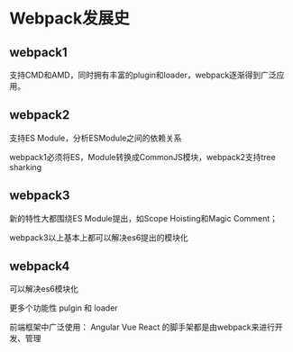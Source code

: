 # Webpack发展史

## webpack1

支持CMD和AMD，同时拥有丰富的plugin和loader，webpack逐渐得到广泛应用。

## webpack2

支持ES Module，分析ESModule之间的依赖关系

webpack1必须将ES，Module转换成CommonJS模块，webpack2支持tree sharking

## webpack3

新的特性大都围绕ES Module提出，如Scope Hoisting和Magic Comment；

webpack3以上基本上都可以解决es6提出的模块化

## webpack4

可以解决es6模块化

更多个功能性 pulgin 和 loader

前端框架中广泛使用： Angular Vue React 的脚手架都是由webpack来进行开发、管理